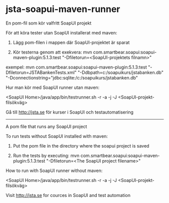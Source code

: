 # jsta-soapui-maven-runner
En pom-fil som kör valfritt SoapUI projekt

För att köra tester utan SoapUI installerat med maven:

1. Lägg pom-filen i mappen där SoapUI-projektet är sparat

2. Kör testerna genom att exekvera: mvn com.smartbear.soapui:soapui-maven-plugin:5.1.3:test "-Dfiletorun=\<SoapUI-projektets filnamn\>"

exempel: 
mvn com.smartbear.soapui:soapui-maven-plugin:5.1.3:test 
"-Dfiletorun=JSTABankenTests.xml"
"-Ddbpath=c:/soapuikurs/jstabanken.db"
"-Dconnectionstring="jdbc:sqlite:/c:/soapuikurs/jstabanken.db"


Hur man kör med SoapUI runner utan maven:

\<SoapUI Home\>/java/app/bin/testrunner.sh -r -a -j -J \<SoapUI-projekt-filsökväg\>

Gå till http://jsta.se för kurser i SoapUI och testautomatisering

---------------------------------------------------------------------------------------

A pom file that runs any SoapUI project

To run tests without SoapUI installed with maven:

1. Put the pom file in the directory where the soapui project is saved

2. Run the tests by executing: mvn com.smartbear.soapui:soapui-maven-plugin:5.1.3:test "-Dfiletorun=\<The SoapUI project filename\>"
 
How to run with SoapUI runner without maven:

\<SoapUI Home\>/java/app/bin/testrunner.sh -r -a -j -J \<SoapUI-projekt-filsökväg\>

Visit http://jsta.se for cources in SoapUI and test automation
